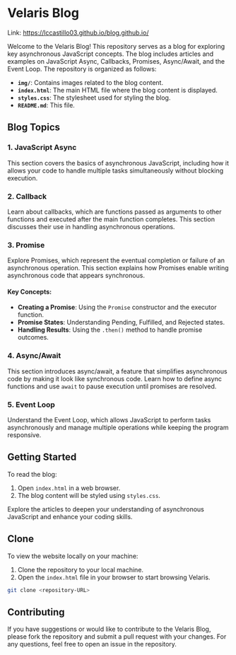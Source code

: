 # Velaris Blog

Link: https://lccastillo03.github.io/blog.github.io/

Welcome to the Velaris Blog! This repository serves as a blog for exploring key asynchronous JavaScript concepts. The blog includes articles and examples on JavaScript Async, Callbacks, Promises, Async/Await, and the Event Loop. The repository is organized as follows:

- **`img/`**: Contains images related to the blog content.
- **`index.html`**: The main HTML file where the blog content is displayed.
- **`styles.css`**: The stylesheet used for styling the blog.
- **`README.md`**: This file.

## Blog Topics

### 1. JavaScript Async

This section covers the basics of asynchronous JavaScript, including how it allows your code to handle multiple tasks simultaneously without blocking execution. 

### 2. Callback

Learn about callbacks, which are functions passed as arguments to other functions and executed after the main function completes. This section discusses their use in handling asynchronous operations.

### 3. Promise

Explore Promises, which represent the eventual completion or failure of an asynchronous operation. This section explains how Promises enable writing asynchronous code that appears synchronous.

#### Key Concepts:
- **Creating a Promise**: Using the `Promise` constructor and the executor function.
- **Promise States**: Understanding Pending, Fulfilled, and Rejected states.
- **Handling Results**: Using the `.then()` method to handle promise outcomes.

### 4. Async/Await

This section introduces async/await, a feature that simplifies asynchronous code by making it look like synchronous code. Learn how to define async functions and use `await` to pause execution until promises are resolved.

### 5. Event Loop

Understand the Event Loop, which allows JavaScript to perform tasks asynchronously and manage multiple operations while keeping the program responsive.

## Getting Started

To read the blog:
1. Open `index.html` in a web browser.
2. The blog content will be styled using `styles.css`.

Explore the articles to deepen your understanding of asynchronous JavaScript and enhance your coding skills.

## Clone

To view the website locally on your machine:

1. Clone the repository to your local machine.
2. Open the `index.html` file in your browser to start browsing Velaris.

```bash
git clone <repository-URL>
```

## Contributing

If you have suggestions or would like to contribute to the Velaris Blog, please fork the repository and submit a pull request with your changes. For any questions, feel free to open an issue in the repository.


